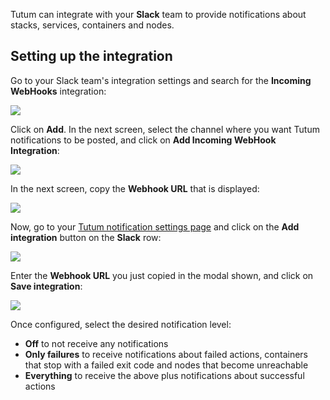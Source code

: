 Tutum can integrate with your **Slack** team to provide notifications about stacks, services, containers and nodes.

## Setting up the integration

Go to your Slack team's integration settings and search for the **Incoming WebHooks** integration:

![](https://s.tutum.co/support/images/slack-incoming-webhooks.png)

Click on **Add**. In the next screen, select the channel where you want Tutum notifications to be posted, and click on **Add Incoming WebHook Integration**:

![](https://s.tutum.co/support/images/slack-select-channel.png)

In the next screen, copy the **Webhook URL** that is displayed:

![](https://s.tutum.co/support/images/slack-webhook-url.png)

Now, go to your [Tutum notification settings page](https://dashboard.tutum.co/account/#container-notifications) and click on the **Add integration** button on the **Slack** row:

![](https://s.tutum.co/support/images/slack-notification-settings.png)

Enter the **Webhook URL** you just copied in the modal shown, and click on **Save integration**:

![](https://s.tutum.co/support/images/slack-configuration-modal.png)

Once configured, select the desired notification level:

* **Off** to not receive any notifications
* **Only failures** to receive notifications about failed actions, containers that stop with a failed exit code and nodes that become unreachable
* **Everything** to receive the above plus notifications about successful actions

